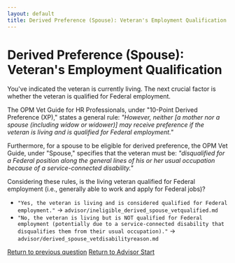 ```yaml
---
layout: default
title: Derived Preference (Spouse): Veteran's Employment Qualification
---
```


# Derived Preference (Spouse): Veteran's Employment Qualification

You've indicated the veteran is currently living. The next crucial factor is whether the veteran is qualified for Federal employment.

The OPM Vet Guide for HR Professionals, under "10-Point Derived Preference (XP)," states a general rule:
*"However, neither [a mother nor a spouse (including widow or widower)] may receive preference if the veteran is living and is qualified for Federal employment."*

Furthermore, for a spouse to be eligible for derived preference, the OPM Vet Guide, under "Spouse," specifies that the veteran must be:
*"disqualified for a Federal position along the general lines of his or her usual occupation because of a service-connected disability."*

Considering these rules, is the living veteran qualified for Federal employment (i.e., generally able to work and apply for Federal jobs)?

*   `"Yes, the veteran is living and is considered qualified for Federal employment."` -> `advisor/ineligible_derived_spouse_vetqualified.md`
*   `"No, the veteran is living but is NOT qualified for Federal employment (potentially due to a service-connected disability that disqualifies them from their usual occupation)."` -> `advisor/derived_spouse_vetdisabilityreason.md`

[Return to previous question](./derived_spouse_vetliving.md)
[Return to Advisor Start](./start.md)
